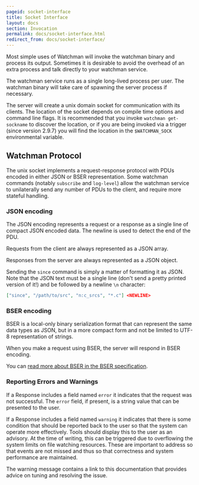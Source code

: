 ```yaml
---
pageid: socket-interface
title: Socket Interface
layout: docs
section: Invocation
permalink: docs/socket-interface.html
redirect_from: docs/socket-interface/
---
```


Most simple uses of Watchman will invoke the watchman binary and process its
output.  Sometimes it is desirable to avoid the overhead of an extra process
and talk directly to your watchman service.

The watchman service runs as a single long-lived process per user.  The
watchman binary will take care of spawning the server process if necessary.

The server will create a unix domain socket for communication with its clients.
The location of the socket depends on compile time options and command line
flags.  It is recommended that you invoke `watchman get-sockname` to discover
the location, or if you are being invoked via a trigger (since version 2.9.7)
you will find the location in the `$WATCHMAN_SOCK` environmental variable.

## Watchman Protocol

The unix socket implements a request-response protocol with PDUs encoded in
either JSON or BSER representation.  Some watchman commands (notably
`subscribe` and `log-level`) allow the watchman service to unilaterally send
any number of PDUs to the client, and require more stateful handling.

### JSON encoding

The JSON encoding represents a request or a response as a single line of
compact JSON encoded data.  The newline is used to detect the end of the PDU.

Requests from the client are always represented as a JSON array.

Responses from the server are always represented as a JSON object.

Sending the `since` command is simply a matter of formatting it as JSON.  Note
that the JSON text must be a single line (don't send a pretty printed version
of it!) and be followed by a newline `\n` character:

```json
["since", "/path/to/src", "n:c_srcs", "*.c"] <NEWLINE>
```

### BSER encoding

BSER is a local-only binary serialization format that can represent the same
data types as JSON, but in a more compact form and not be limited to UTF-8
representation of strings.

When you make a request using BSER, the server will respond in BSER encoding.

You can [read more about BSER in the BSER specification](
/watchman/docs/bser.html).

### Reporting Errors and Warnings

If a Response includes a field named `error` it indicates that the request was
not successful.  The `error` field, if present, is a string value that can be
presented to the user.

If a Response includes a field named `warning` it indicates that there is some
condition that should be reported back to the user so that the system can
operate more effectively.  Tools should display this to the user as an
advisory.  At the time of writing, this can be triggered due to overflowing the
system limits on file watching resources.  These are important to address so
that events are not missed and thus so that correctness and system performance
are maintained.

The warning message contains a link to this documentation that provides
advice on tuning and resolving the issue.
